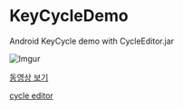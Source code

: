# KeyCycleDemo
Android KeyCycle demo with CycleEditor.jar

![Imgur](https://i.imgur.com/ZdvR2Q4.png)

[동영상 보기](https://i.imgur.com/nFaep1w.mp4)

[cycle editor](https://i.imgur.com/eWGQ13U.mp4)